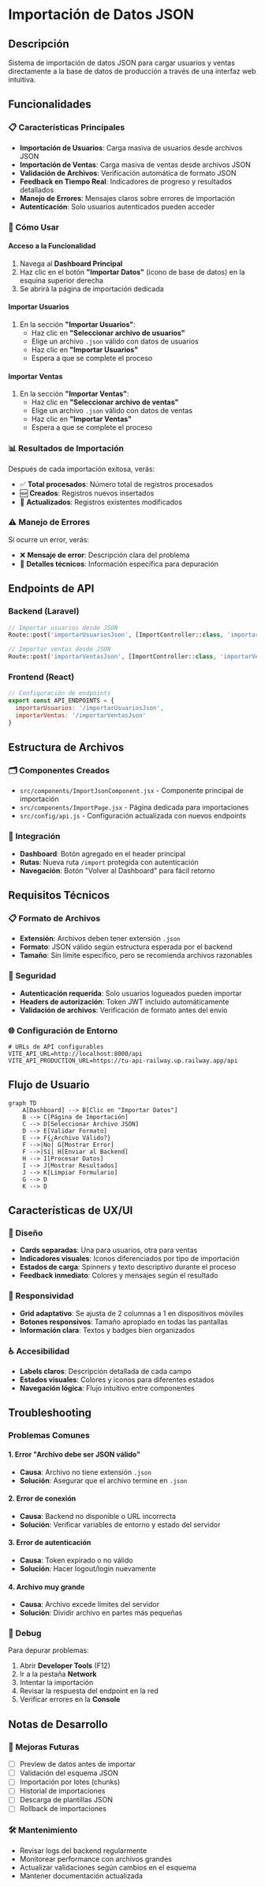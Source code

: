 # Importación de Datos JSON

## Descripción
Sistema de importación de datos JSON para cargar usuarios y ventas directamente a la base de datos de producción a través de una interfaz web intuitiva.

## Funcionalidades

### 📋 Características Principales
- **Importación de Usuarios**: Carga masiva de usuarios desde archivos JSON
- **Importación de Ventas**: Carga masiva de ventas desde archivos JSON
- **Validación de Archivos**: Verificación automática de formato JSON
- **Feedback en Tiempo Real**: Indicadores de progreso y resultados detallados
- **Manejo de Errores**: Mensajes claros sobre errores de importación
- **Autenticación**: Solo usuarios autenticados pueden acceder

### 🚀 Cómo Usar

#### Acceso a la Funcionalidad
1. Navega al **Dashboard Principal**
2. Haz clic en el botón **"Importar Datos"** (icono de base de datos) en la esquina superior derecha
3. Se abrirá la página de importación dedicada

#### Importar Usuarios
1. En la sección **"Importar Usuarios"**:
   - Haz clic en **"Seleccionar archivo de usuarios"**
   - Elige un archivo `.json` válido con datos de usuarios
   - Haz clic en **"Importar Usuarios"**
   - Espera a que se complete el proceso

#### Importar Ventas
1. En la sección **"Importar Ventas"**:
   - Haz clic en **"Seleccionar archivo de ventas"**
   - Elige un archivo `.json` válido con datos de ventas
   - Haz clic en **"Importar Ventas"**
   - Espera a que se complete el proceso

### 📊 Resultados de Importación
Después de cada importación exitosa, verás:
- ✅ **Total procesados**: Número total de registros procesados
- 🆕 **Creados**: Registros nuevos insertados
- 🔄 **Actualizados**: Registros existentes modificados

### ⚠️ Manejo de Errores
Si ocurre un error, verás:
- ❌ **Mensaje de error**: Descripción clara del problema
- 📝 **Detalles técnicos**: Información específica para depuración

## Endpoints de API

### Backend (Laravel)
```php
// Importar usuarios desde JSON
Route::post('importarUsuariosJson', [ImportController::class, 'importarUsuariosJson']);

// Importar ventas desde JSON
Route::post('importarVentasJson', [ImportController::class, 'importarVentasJson']);
```

### Frontend (React)
```javascript
// Configuración de endpoints
export const API_ENDPOINTS = {
  importarUsuarios: '/importarUsuariosJson',
  importarVentas: '/importarVentasJson'
}
```

## Estructura de Archivos

### 🗂️ Componentes Creados
- `src/components/ImportJsonComponent.jsx` - Componente principal de importación
- `src/components/ImportPage.jsx` - Página dedicada para importaciones
- `src/config/api.js` - Configuración actualizada con nuevos endpoints

### 🔗 Integración
- **Dashboard**: Botón agregado en el header principal
- **Rutas**: Nueva ruta `/import` protegida con autenticación
- **Navegación**: Botón "Volver al Dashboard" para fácil retorno

## Requisitos Técnicos

### 📋 Formato de Archivos
- **Extensión**: Archivos deben tener extensión `.json`
- **Formato**: JSON válido según estructura esperada por el backend
- **Tamaño**: Sin límite específico, pero se recomienda archivos razonables

### 🔐 Seguridad
- **Autenticación requerida**: Solo usuarios logueados pueden importar
- **Headers de autorización**: Token JWT incluido automáticamente
- **Validación de archivos**: Verificación de formato antes del envío

### 🌐 Configuración de Entorno
```env
# URLs de API configurables
VITE_API_URL=http://localhost:8000/api
VITE_API_PRODUCTION_URL=https://tu-api-railway.up.railway.app/api
```

## Flujo de Usuario

```mermaid
graph TD
    A[Dashboard] --> B[Clic en "Importar Datos"]
    B --> C[Página de Importación]
    C --> D[Seleccionar Archivo JSON]
    D --> E[Validar Formato]
    E --> F{¿Archivo Válido?}
    F -->|No| G[Mostrar Error]
    F -->|Sí| H[Enviar al Backend]
    H --> I[Procesar Datos]
    I --> J[Mostrar Resultados]
    J --> K[Limpiar Formulario]
    G --> D
    K --> D
```

## Características de UX/UI

### 🎨 Diseño
- **Cards separadas**: Una para usuarios, otra para ventas
- **Indicadores visuales**: Iconos diferenciados por tipo de importación
- **Estados de carga**: Spinners y texto descriptivo durante el proceso
- **Feedback inmediato**: Colores y mensajes según el resultado

### 📱 Responsividad
- **Grid adaptativo**: Se ajusta de 2 columnas a 1 en dispositivos móviles
- **Botones responsivos**: Tamaño apropiado en todas las pantallas
- **Información clara**: Textos y badges bien organizados

### ♿ Accesibilidad
- **Labels claros**: Descripción detallada de cada campo
- **Estados visuales**: Colores y iconos para diferentes estados
- **Navegación lógica**: Flujo intuitivo entre componentes

## Troubleshooting

### Problemas Comunes

#### 1. Error "Archivo debe ser JSON válido"
- **Causa**: Archivo no tiene extensión `.json`
- **Solución**: Asegurar que el archivo termine en `.json`

#### 2. Error de conexión
- **Causa**: Backend no disponible o URL incorrecta
- **Solución**: Verificar variables de entorno y estado del servidor

#### 3. Error de autenticación
- **Causa**: Token expirado o no válido
- **Solución**: Hacer logout/login nuevamente

#### 4. Archivo muy grande
- **Causa**: Archivo excede límites del servidor
- **Solución**: Dividir archivo en partes más pequeñas

### 🔧 Debug
Para depurar problemas:
1. Abrir **Developer Tools** (F12)
2. Ir a la pestaña **Network**
3. Intentar la importación
4. Revisar la respuesta del endpoint en la red
5. Verificar errores en la **Console**

## Notas de Desarrollo

### 🔄 Mejoras Futuras
- [ ] Preview de datos antes de importar
- [ ] Validación del esquema JSON
- [ ] Importación por lotes (chunks)
- [ ] Historial de importaciones
- [ ] Descarga de plantillas JSON
- [ ] Rollback de importaciones

### 🛠️ Mantenimiento
- Revisar logs del backend regularmente
- Monitorear performance con archivos grandes
- Actualizar validaciones según cambios en el esquema
- Mantener documentación actualizada

